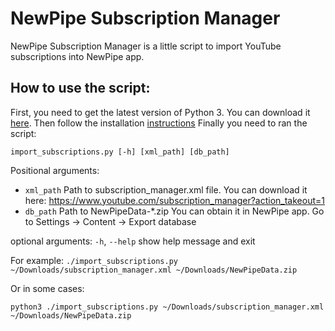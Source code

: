 # NewPipe Subscription Manager
NewPipe Subscription Manager is a little script to import YouTube subscriptions into NewPipe app.

## How to use the script:
First, you need to get the latest version of Python 3. You can download it [here](https://www.python.org/downloads/).
Then follow the installation [instructions](http://docs.python-guide.org/en/latest/starting/installation/)
Finally you need to ran the script:

`import_subscriptions.py [-h] [xml_path] [db_path]`

Positional arguments:
* `xml_path`    Path to subscription_manager.xml file. You can download it here: https://www.youtube.com/subscription_manager?action_takeout=1
* `db_path` Path to NewPipeData-*.zip You can obtain it in NewPipe app. Go to Settings -> Content -> Export database

optional arguments:
  `-h`, `--help`  show help message and exit
 
For example:
`./import_subscriptions.py ~/Downloads/subscription_manager.xml ~/Downloads/NewPipeData.zip`

Or in some cases:

`python3 ./import_subscriptions.py ~/Downloads/subscription_manager.xml ~/Downloads/NewPipeData.zip` 

